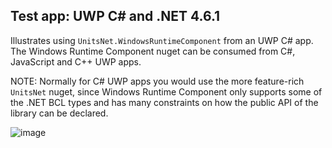 ## Test app: UWP C# and .NET 4.6.1

Illustrates using `UnitsNet.WindowsRuntimeComponent` from an UWP C# app.
The Windows Runtime Component nuget can be consumed from C#, JavaScript and C++ UWP apps.

NOTE: Normally for C# UWP apps you would use the more feature-rich `UnitsNet` nuget, since Windows Runtime Component
only supports some of the .NET BCL types and has many constraints on how the public API of the library can be declared.

![image](https://user-images.githubusercontent.com/787816/35769617-e0bf05b4-090d-11e8-85e4-efdd7b90a6be.png)
